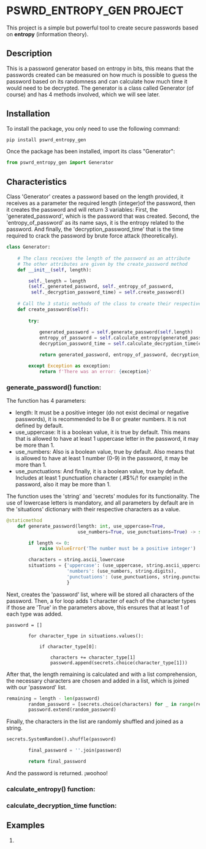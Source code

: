 # PSWRD_ENTROPY_GEN PROJECT
This project is a simple but powerful tool to create secure passwords based on **entropy** \(information theory).

## Description
This is a password generator based on entropy in bits, this means that the passwords created can be measured on
how much is possible to guess the password based on its randomness and can calculate how much time it would need to be decrypted.
The generator is a class called Generator \(of course) and has 4 methods involved, which we will see later.

## Installation

To install the package, you only need to use the following command:
```bash
pip install pswrd_entropy_gen
```

Once the package has been installed, import its class "Generator":

```python
from pswrd_entropy_gen import Generator
```

## Characteristics

Class 'Generator' creates a password based on the length provided, it receives as a parameter the required length 
\(integer)of the password, then it creates the password and will return 3 variables: First, the 'generated_password', 
which is the password that was created. Second, the 'entropy_of_password' as its name says, it is the entropy 
related to the password. And finally, the 'decryption_password_time' that is the time required to crack the 
password by brute force attack \(theoretically).

```python
class Generator:
    
    # The class receives the length of the password as an attribute
    # The other attributes are given by the create_password method
    def __init__(self, length):

        self._length = length
        (self._generated_password, self._entropy_of_password,
         self._decryption_password_time) = self.create_password()
    
    # Call the 3 static methods of the class to create their respective attributes
    def create_password(self):
        
        try:
            
            generated_password = self.generate_password(self.length)
            entropy_of_password = self.calculate_entropy(generated_password)
            decryption_password_time = self.calculate_decryption_time(entropy_of_password)

            return generated_password, entropy_of_password, decryption_password_time

        except Exception as exception:
            return f'There was an error: {exception}'
```

### generate_password() function:
The function has 4 parameters:
+ length:
It must be a positive integer \(do not exist decimal or negative passwords), it is recommended to be 8 or 
greater numbers. It is not defined by default.
+ use_uppercase:
It is a boolean value, it is true by default. This means that is allowed to have at least 1 uppercase letter in
the password, it may be more than 1.
+ use_numbers:
Also is a boolean value, true by default. Also means that is allowed to have at least 1 number \(0-9) in the 
password, it may be more than 1.
+ use_punctuations:
And finally, it is a boolean value, true by default. Includes at least 1 punctuation character \(.#$%/! for example)
in the password, also it may be more than 1.

The function uses the 'string' and 'secrets' modules for its functionality. The use of lowercase letters is 
mandatory, and all parameters by default are in the 'situations' dictionary with their respective characters as a
value.

 
```python
@staticmethod
    def generate_password(length: int, use_uppercase=True,
                          use_numbers=True, use_punctuations=True) -> str:

        if length <= 0:
            raise ValueError('The number must be a positive integer')

        characters = string.ascii_lowercase
        situations = {'uppercase': (use_uppercase, string.ascii_uppercase),
                      'numbers': (use_numbers, string.digits),
                      'punctuations': (use_punctuations, string.punctuation),
                      }
```

Next, creates the 'password' list, where will be stored all characters of the password. Then, a for loop adds 1 
character of each of the character types if those are 'True' in the parameters above, this ensures that at least
1 of each type was added.

```
password = []

        for character_type in situations.values():

            if character_type[0]:

                characters += character_type[1]
                password.append(secrets.choice(character_type[1]))
```

After that, the length remaining is calculated and with a list comprehension, the necessary characters are chosen 
and added in a list, which is joined with our 'password' list.

```python
remaining = length - len(password)
        random_password = [secrets.choice(characters) for _ in range(remaining)]
        password.extend(random_password)
```

Finally, the characters in the list are randomly shuffled and joined as a string.

```python
secrets.SystemRandom().shuffle(password)

        final_password = ''.join(password)

        return final_password
```

And the password is returned. ¡woohoo!

### calculate_entropy() function:


### calculate_decryption_time function:


## Examples

1. 

